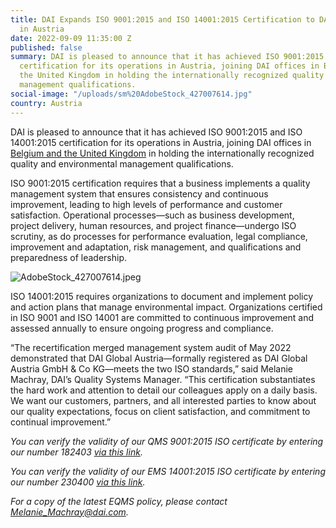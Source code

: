 ```yaml
---
title: DAI Expands ISO 9001:2015 and ISO 14001:2015 Certification to DAI Operations
  in Austria
date: 2022-09-09 11:35:00 Z
published: false
summary: DAI is pleased to announce that it has achieved ISO 9001:2015 and ISO 14001:2015
  certification for its operations in Austria, joining DAI offices in Belgium and
  the United Kingdom in holding the internationally recognized quality and environmental
  management qualifications.
social-image: "/uploads/sm%20AdobeStock_427007614.jpg"
country: Austria
---
```


DAI is pleased to announce that it has achieved ISO 9001:2015 and ISO 14001:2015 certification for its operations in Austria, joining DAI offices in [Belgium and the United Kingdom](https://www.dai.com/news/dai-europe-expands-iso-9001-2015-and-iso-14001-2015-certifications-for-brussels) in holding the internationally recognized quality and environmental management qualifications.

ISO 9001:2015 certification requires that a business implements a quality management system that ensures consistency and continuous improvement, leading to high levels of performance and customer satisfaction. Operational processes—such as business development, project delivery, human resources, and project finance—undergo ISO scrutiny, as do processes for performance evaluation, legal compliance, improvement and adaptation, risk management, and qualifications and preparedness of leadership.

![AdobeStock_427007614.jpeg](/uploads/AdobeStock_427007614.jpeg)

ISO 14001:2015 requires organizations to document and implement policy and action plans that manage environmental impact.
Organizations certified in ISO 9001 and ISO 14001 are committed to continuous improvement and assessed annually to ensure ongoing progress and compliance.

“The recertification merged management system audit of May 2022 demonstrated that DAI Global Austria—formally registered as DAI Global Austria GmbH & Co KG—meets the two ISO standards,” said Melanie Machray, DAI’s Quality Systems Manager. “This certification substantiates the hard work and attention to detail our colleagues apply on a daily basis. We want our customers, partners, and all interested parties to know about our quality expectations, focus on client satisfaction, and commitment to continual improvement.”

*You can verify the validity of our QMS 9001:2015 ISO certificate by entering our number 182403 [via this link](https://www.british-assessment.co.uk/verify-certification/).*

*You can verify the validity of our EMS 14001:2015 ISO certificate by entering our number 230400 [via this link](https://www.british-assessment.co.uk/verify-certification/).*

*For a copy of the latest EQMS policy, please contact Melanie_Machray@dai.com.*
